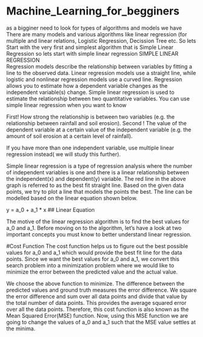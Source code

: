 # Machine_Learning_for_begginers
as a bigginer need to look for types of algorithms and models we have
There are many models and various algorithms like linear regression (for multiple and linear relations, Logistic Regression, Decission Tree etc. So lets Start with the very first and simplest algorithm that is Simple Linear Regression
so lets start with simple linear regression
SIMPLE LINEAR REGRESSION      
Regression models describe the relationship between variables by fitting a line to the observed data. Linear regression models use a straight line, while logistic and nonlinear regression models use a curved line. Regression allows you to estimate how a dependent variable changes as the independent variable(s) change.
Simple linear regression is used to estimate the relationship between two quantitative variables. You can use simple linear regression when you want to know


First! How strong the relationship is between two variables (e.g. the relationship between rainfall and soil erosion).
Second ! The value of the dependent variable at a certain value of the independent variable (e.g. the amount of soil erosion at a certain level of rainfall).

If you have more than one independent variable, use multiple linear regression instead( we will study this further).

Simple linear regression is a type of regression analysis where the number of independent variables is one and there is a linear relationship between the independent(x) and dependent(y) variable. The red line in the above graph is referred to as the best fit straight line. Based on the given data points, we try to plot a line that models the points the best. The line can be modelled based on the linear equation shown below.

y = a_0 + a_1 * x      ## Linear Equation


The motive of the linear regression algorithm is to find the best values for a_0 and a_1. Before moving on to the algorithm, let’s have a look at two important concepts you must know to better understand linear regression.

#Cost Function
The cost function helps us to figure out the best possible values for a_0 and a_1 which would provide the best fit line for the data points. Since we want the best values for a_0 and a_1, we convert this search problem into a minimization problem where we would like to minimize the error between the predicted value and the actual value.


We choose the above function to minimize. The difference between the predicted values and ground truth measures the error difference. We square the error difference and sum over all data points and divide that value by the total number of data points. This provides the average squared error over all the data points. Therefore, this cost function is also known as the Mean Squared Error(MSE) function. Now, using this MSE function we are going to change the values of a_0 and a_1 such that the MSE value settles at the minima.

